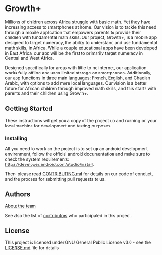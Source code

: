 # Growth+

Millions of children across Africa struggle with basic math. Yet they have increasing access to smartphones at home. Our vision is to tackle this need through a mobile application that empowers parents to provide their children with fundamental math skills. Our project, Growth+, is a mobile app designed to target numeracy, the ability to understand and use fundamental math skills, in Africa. While a couple educational apps have been developed in East Africa, our app will be the first to primarily target numeracy in Central and West Africa.

Designed specifically for areas with little to no internet, our application works fully offline and uses limited storage on smartphones. Additionally, our app functions in three main languages: French, English, and Chadian Arabic, with options to add more local languages. Our vision is a better future for African children through improved math skills, and this starts with parents and their children using Growth+.

## Getting Started
These instructions will get you a copy of the project up and running on your local machine for development and testing purposes. 

### Installing
All you need to work on the project is to set up an android development environment, follow the official android documentation and make sure to check the system requirements:  
https://developer.android.com/studio/install.

Then, please read [CONTRIBUTING.md](https://github.com/ucfcs/GrowthPlus/blob/julio/openSourceDocs/CONTRIBUTING.md) for details on our code of conduct, and the process for submitting pull requests to us.

## Authors
 [About the team](https://arroseplus.netlify.app/team)

See also the list of [contributors](https://github.com/ucfcs/GrowthPlus/graphs/contributors) who participated in this project.

## License

This project is licensed under GNU General Public License v3.0 - see the [LICENSE.md](https://github.com/ucfcs/GrowthPlus/blob/main/LICENSE.md) file for details
